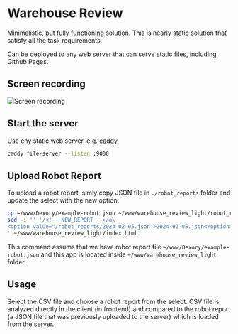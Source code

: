 # Warehouse Review

Minimalistic, but fully functioning solution. This is nearly static solution that satisfy all the task requirements.

Can be deployed to any web server that can serve static files, including Github Pages.

## Screen recording

![Screen recording](SCREEN_RECORDING_LIGHT.gif "Screen recording")

## Start the server

Use eny static web server, e.g. [caddy](https://caddyserver.com/docs/install#homebrew-mac)

~~~sh
caddy file-server --listen :9000
~~~

## Upload Robot Report

To upload a robot report, simly copy JSON file in `./robot_reports` folder and update the select with the new option:

~~~sh
cp ~/www/Dexory/example-robot.json ~/www/warehouse_review_light/robot_reports/2024-02-05.json && \
sed -i '' '/<!-- NEW_REPORT -->/a\
<option value="/robot_reports/2024-02-05.json">2024-02-05.json</option>\
' ~/www/warehouse_review_light/index.html
~~~

This command assums that we have robot report file `~/www/Dexory/example-robot.json` and this app is located inside `~/www/warehouse_review_light` folder.

## Usage

Select the CSV file and choose a robot report from the select. CSV file is analyzed directly in the client (in frontend) and compared to the robot report (a JSON file that was previously uploaded to the server) which is loaded from the server.
